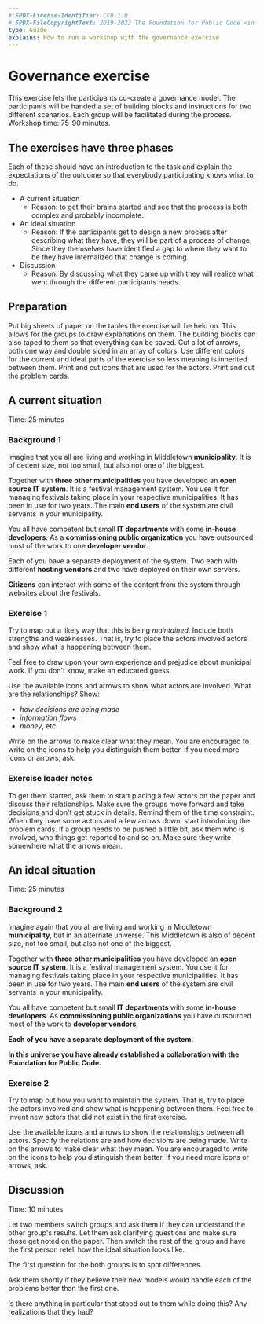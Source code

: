 ```yaml
---
# SPDX-License-Identifier: CC0-1.0
# SPDX-FileCopyrightText: 2019-2023 The Foundation for Public Code <info@publiccode.net>
type: Guide
explains: How to run a workshop with the governance exercise
---
```


# Governance exercise

This exercise lets the participants co-create a governance model.
The participants will be handed a set of building blocks and instructions for two different scenarios.
Each group will be facilitated during the process. Workshop time: 75-90 minutes.

## The exercises have three phases

Each of these should have an introduction to the task and explain the expectations of the outcome so that everybody participating knows what to do.

* A current situation
  * Reason: to get their brains started and see that the process is both complex and probably incomplete.
* An ideal situation
  * Reason: If the participants get to design a new process after describing what they have, they will be part of a process of change. Since they themselves have identified a gap to where they want to be they have internalized that change is coming.
* Discussion
  * Reason: By discussing what they came up with they will realize what went through the different participants heads.

## Preparation

Put big sheets of paper on the tables the exercise will be held on.
This allows for the groups to draw explanations on them.
The building blocks can also taped to them so that everything can be saved.
Cut a lot of arrows, both one way and double sided in an array of colors.
Use different colors for the current and ideal parts of the exercise so less meaning is inherited between them.
Print and cut icons that are used for the actors. Print and cut the problem cards.

## A current situation

Time: 25 minutes

### Background 1

Imagine that you all are living and working in Middletown **municipality**.
It is of decent size, not too small, but also not one of the biggest.

Together with **three other municipalities** you have developed an **open source IT system**.
It is a festival management system.
You use it for managing festivals taking place in your respective municipalities.
It has been in use for two years. The main **end users** of the system are civil servants in your municipality.

You all have competent but small **IT departments** with some **in-house developers**.
As a **commissioning public organization** you have outsourced most of the work to one **developer vendor**.

Each of you have a separate deployment of the system.
Two each with different **hosting vendors** and two have deployed on their own servers.

**Citizens** can interact with some of the content from the system through websites about the festivals.

### Exercise 1

Try to map out a likely way that this is being _maintained_. Include both strengths and weaknesses.
That is, try to place the actors involved actors and show what is happening between them.

Feel free to draw upon your own experience and prejudice about municipal work.
If you don't know, make an educated guess.

Use the available icons and arrows to show what actors are involved.
What are the relationships?
Show:

* _how decisions are being made_
* _information flows_
* _money_, etc.

Write on the arrows to make clear what they mean.
You are encouraged to write on the icons to help you distinguish them better.
If you need more icons or arrows, ask.

### Exercise leader notes

To get them started, ask them to start placing a few actors on the paper and discuss their relationships.
Make sure the groups move forward and take decisions and don't get stuck in details.
Remind them of the time constraint.
When they have some actors and a few arrows down, start introducing the problem cards.
If a group needs to be pushed a little bit, ask them who is involved, who things get reported to and so on.
Make sure they write somewhere what the arrows mean.

## An ideal situation

Time: 25 minutes

### Background 2

Imagine again that you all are living and working in Middletown **municipality**, but in an alternate universe.
This Middletown is also of decent size, not too small, but also not one of the biggest.

Together with **three other municipalities** you have developed an **open source IT system**.
It is a festival management system.
You use it for managing festivals taking place in your respective municipalities.
It has been in use for two years.
The main **end users** of the system are civil servants in your municipality.

You all have competent but small **IT departments** with some **in-house developers**.
As **commissioning public organizations** you have outsourced most of the work to **developer vendors**.

**Each of you have a separate deployment of the system.**

**In this universe you have already established a collaboration with the Foundation for Public Code.**

### Exercise 2

Try to map out how you want to maintain the system.
That is, try to place the actors involved and show what is happening between them.
Feel free to invent new actors that did not exist in the first exercise.

Use the available icons and arrows to show the relationships between all actors.
Specify the relations are and how decisions are being made.
Write on the arrows to make clear what they mean.
You are encouraged to write on the icons to help you distinguish them better.
If you need more icons or arrows, ask.

## Discussion

Time: 10 minutes

Let two members switch groups and ask them if they can understand the other group's results.
Let them ask clarifying questions and make sure those get noted on the paper.
Then switch the rest of the group and have the first person retell how the ideal situation looks like.

The first question for the both groups is to spot differences.

Ask them shortly if they believe their new models would handle each of the problems better than the first one.

Is there anything in particular that stood out to them while doing this? Any realizations that they had?
